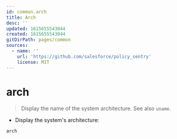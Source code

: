 ```yaml
---
id: common.arch
title: Arch
desc: ''
updated: 1615655543044
created: 1615655543044
gitDirPath: pages/common
sources:
  - name: ''
    url: 'https://github.com/salesforce/policy_sentry'
    license: MIT
---
```

# arch

> Display the name of the system architecture.
> See also `uname`.

- Display the system's architecture:

`arch`

